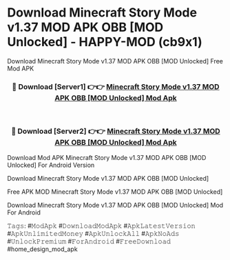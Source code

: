 # Download Minecraft Story Mode v1.37 MOD APK   OBB [MOD Unlocked] - HAPPY-MOD (cb9x1)
Download Minecraft Story Mode v1.37 MOD APK   OBB [MOD Unlocked] Free Mod APK

<div align="center">
<h3>🔴 Download [Server1] 👉👉 <a href="https://apkcomod.com?title=Minecraft_Story_Mode_v1.37_MOD_APK___OBB_[MOD_Unlocked]">Minecraft Story Mode v1.37 MOD APK   OBB [MOD Unlocked] Mod Apk</a></h3><br>

<h3>🔴 Download [Server2] 👉👉 <a href="https://apkcomod.com?title=Minecraft_Story_Mode_v1.37_MOD_APK___OBB_[MOD_Unlocked]">Minecraft Story Mode v1.37 MOD APK   OBB [MOD Unlocked] Mod Apk</a></h3>
</div>


Download Mod APK Minecraft Story Mode v1.37 MOD APK   OBB [MOD Unlocked] For Android Version

Download Minecraft Story Mode v1.37 MOD APK   OBB [MOD Unlocked] 

Free APK MOD Minecraft Story Mode v1.37 MOD APK   OBB [MOD Unlocked] 

Download Minecraft Story Mode v1.37 MOD APK   OBB [MOD Unlocked] Mod For Android

𝚃𝚊𝚐𝚜: #𝙼𝚘𝚍𝙰𝚙𝚔 #𝙳𝚘𝚠𝚗𝚕𝚘𝚊𝚍𝙼𝚘𝚍𝙰𝚙𝚔 #𝙰𝚙𝚔𝙻𝚊𝚝𝚎𝚜𝚝𝚅𝚎𝚛𝚜𝚒𝚘𝚗 #𝙰𝚙𝚔𝚄𝚗𝚕𝚒𝚖𝚒𝚝𝚎𝚍𝙼𝚘𝚗𝚎𝚢 #𝙰𝚙𝚔𝚄𝚗𝚕𝚘𝚌𝚔𝙰𝚕𝚕 #𝙰𝚙𝚔𝙽𝚘𝙰𝚍𝚜 #𝚄𝚗𝚕𝚘𝚌𝚔𝙿𝚛𝚎𝚖𝚒𝚞𝚖 #𝙵𝚘𝚛𝙰𝚗𝚍𝚛𝚘𝚒𝚍 #𝙵𝚛𝚎𝚎𝙳𝚘𝚠𝚗𝚕𝚘𝚊𝚍 #home_design_mod_apk